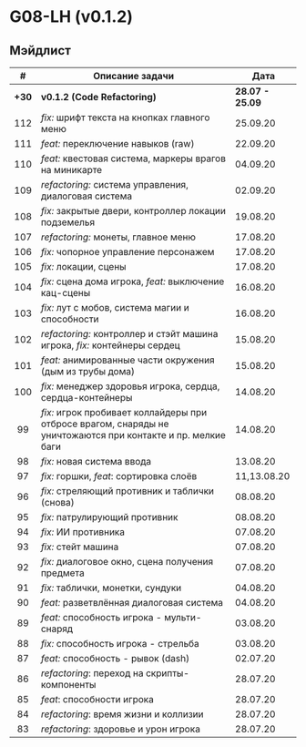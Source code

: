 # G08-LH (v0.1.2)

## Мэйдлист

| # | Описание задачи                   | Дата              |
|:-:| --------------------------------- | ----------------- |
|**+30**| **v0.1.2 (Code Refactoring)** | **28.07 - 25.09** |
|112| *fix:* шрифт текста на кнопках главного меню | 25.09.20 |
|111| *feat:* переключение навыков (raw) | 22.09.20 |
|110| *feat:* квестовая система, маркеры врагов на миникарте | 04.09.20 |
|109| *refactoring:* система управления, диалоговая система | 02.09.20 |
|108| *fix:* закрытые двери, контроллер локации подземелья | 19.08.20 |
|107| *refactoring:* монеты, главное меню | 17.08.20 |
|106| *fix:* чопорное управление персонажем | 17.08.20 |
|105| *fix:* локации, сцены | 17.08.20 |
|104| *fix:* сцена дома игрока, *feat:* выключение кац-сцены | 16.08.20 |
|103| *fix:* лут с мобов, система магии и способности | 16.08.20 |
|102| *refactoring:* контроллер и стэйт машина игрока, *fix:* контейнеры сердец | 15.08.20 |
|101| *feat:* анимированные части окружения (дым из трубы дома) | 15.08.20 |
|100| *fix:* менеджер здоровья игрока, сердца, сердца-контейнеры | 14.08.20 |
| 99| *fix:* игрок пробивает коллайдеры при отбросе врагом, снаряды не уничтожаются при контакте и пр. мелкие баги | 14.08.20 |
| 98| *fix:* новая система ввода | 13.08.20 |
| 97| *fix:* горшки, *feat*: сортировка слоёв | 11,13.08.20 |
| 96| *fix:* стреляющий противник и таблички (снова) | 08.08.20 |
| 95| *fix:* патрулирующий противник | 08.08.20 |
| 94| *fix:* ИИ противника | 07.08.20 |
| 93| *fix:* стейт машина | 07.08.20 |
| 92| *fix:* диалоговое окно, сцена получения предмета | 07.08.20 |
| 91| *fix:* таблички, монетки, сундуки | 04.08.20 |
| 90| *feat:* разветвлённая диалоговая система | 04.08.20 |
| 89| *feat:* способность игрока - мульти-снаряд | 03.08.20 |
| 88| *fix:* способность игрока - стрельба | 03.08.20 |
| 87| *feat:* способность - рывок (dash) | 02.07.20 |
| 86| *refactoring*: переход на скрипты-компоненты | 28.07.20 |
| 85| *feat*: способности игрока | 28.07.20 |
| 84| *refactoring*: время жизни и коллизии | 28.07.20 |
| 83| *refactoring*: здоровье и урон игрока | 28.07.20 |
